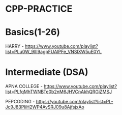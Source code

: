 # CPP-PRACTICE


# Basics(1-26)

HARRY - https://www.youtube.com/playlist?list=PLu0W_9lII9agpFUAlPFe_VNSlXW5uE0YL

# Intermediate (DSA)

APNA COLLEGE - https://www.youtube.com/playlist?list=PLfqMhTWNBTe0b2nM6JHVCnAkhQRGiZMSJ

PEPCODING - https://youtube.com/playlist?list=PL-Jc9J83PIiH2WP4AvSRJ09u8AjfsjxAo
